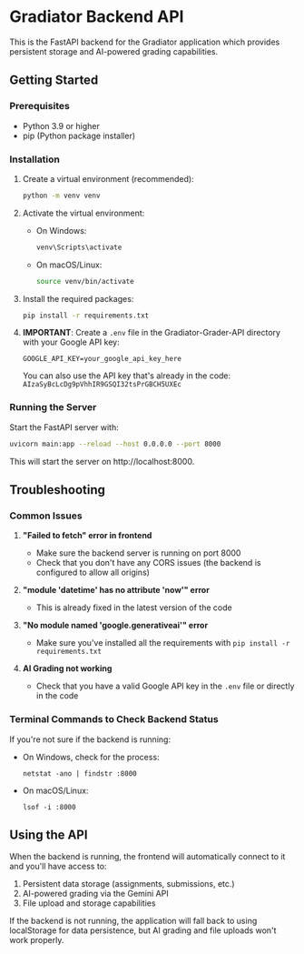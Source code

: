
# Gradiator Backend API

This is the FastAPI backend for the Gradiator application which provides persistent storage and AI-powered grading capabilities.

## Getting Started

### Prerequisites

- Python 3.9 or higher
- pip (Python package installer)

### Installation

1. Create a virtual environment (recommended):
   ```bash
   python -m venv venv
   ```

2. Activate the virtual environment:
   - On Windows:
     ```bash
     venv\Scripts\activate
     ```
   - On macOS/Linux:
     ```bash
     source venv/bin/activate
     ```

3. Install the required packages:
   ```bash
   pip install -r requirements.txt
   ```

4. **IMPORTANT**: Create a `.env` file in the Gradiator-Grader-API directory with your Google API key:
   ```
   GOOGLE_API_KEY=your_google_api_key_here
   ```
   You can also use the API key that's already in the code: `AIzaSyBcLcDg9pVhhIR9GSQI32tsPrGBCH5UXEc`

### Running the Server

Start the FastAPI server with:

```bash
uvicorn main:app --reload --host 0.0.0.0 --port 8000
```

This will start the server on http://localhost:8000.

## Troubleshooting

### Common Issues

1. **"Failed to fetch" error in frontend**
   - Make sure the backend server is running on port 8000
   - Check that you don't have any CORS issues (the backend is configured to allow all origins)

2. **"module 'datetime' has no attribute 'now'" error**
   - This is already fixed in the latest version of the code

3. **"No module named 'google.generativeai'" error**
   - Make sure you've installed all the requirements with `pip install -r requirements.txt`

4. **AI Grading not working**
   - Check that you have a valid Google API key in the `.env` file or directly in the code

### Terminal Commands to Check Backend Status

If you're not sure if the backend is running:

- On Windows, check for the process:
  ```
  netstat -ano | findstr :8000
  ```

- On macOS/Linux:
  ```
  lsof -i :8000
  ```

## Using the API

When the backend is running, the frontend will automatically connect to it and you'll have access to:

1. Persistent data storage (assignments, submissions, etc.)
2. AI-powered grading via the Gemini API
3. File upload and storage capabilities

If the backend is not running, the application will fall back to using localStorage for data persistence, but AI grading and file uploads won't work properly.

